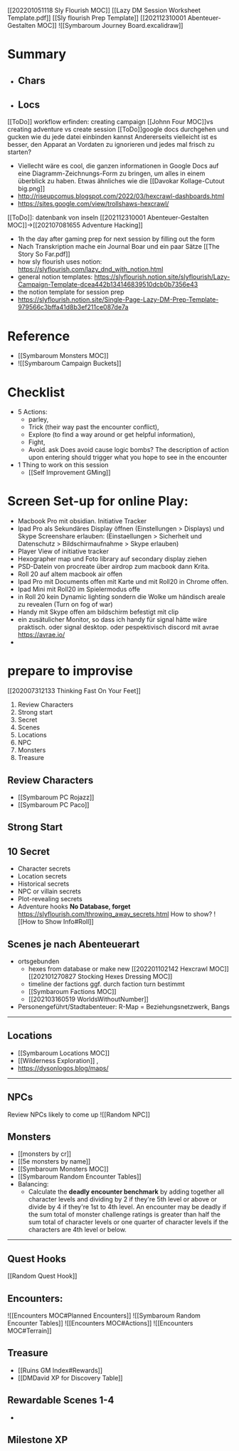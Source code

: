 
[[202201051118 Sly Flourish MOC]] 
[[Lazy DM Session Worksheet Template.pdf]]
[[Sly flourish Prep Template]] [[202112310001 Abenteuer-Gestalten MOC]]
![[Symbaroum Journey Board.excalidraw]]
# Summary
- Chars
	- 
- Locs
	- 
<Session-Summary>

</Session-Summary>

[[ToDo]] workflow erfinden: creating campaign [[Johnn Four MOC]]vs creating adventure vs create session
[[ToDo]]google docs durchgehen und gucken wie du jede datei einbinden kannst
Andererseits vielleicht ist es besser, den Apparat an Vordaten zu ignorieren und jedes mal frisch zu starten?

- Viellecht wäre es cool, die ganzen informationen in Google Docs auf eine Diagramm-Zeichnungs-Form zu bringen, um alles in einem überblick zu haben. Etwas ähnliches wie die [[Davokar Kollage-Cutout big.png]]
- http://riseupcomus.blogspot.com/2022/03/hexcrawl-dashboards.html
- https://sites.google.com/view/trollshaws-hexcrawl/



[[ToDo]]:  datenbank von inseln [[202112310001 Abenteuer-Gestalten MOC]]->[[202107081655 Adventure Hacking]]

 
- 1h the day after gaming prep for next session by filling out the form
- Nach Transkription mache ein Journal Boar und ein paar Sätze [[The Story So Far.pdf]]
- how sly flourish uses notion: https://slyflourish.com/lazy_dnd_with_notion.html
- general notion templates: https://slyflourish.notion.site/slyflourish/Lazy-Campaign-Template-dcea442b134146839510dcb0b7356e43
- the notion template for session prep
- https://slyflourish.notion.site/Single-Page-Lazy-DM-Prep-Template-979566c3bffa41d8b3ef211ce087de7a



# Reference
- [[Symbaroum Monsters MOC]]
-  ![[Symbaroum Campaign Buckets]]

# Checklist
- 5 Actions: 
	- parley,
	- Trick (their way past the encounter conflict), 
	- Explore (to find a way around or get helpful information), 
	- Fight, 
	- Avoid. ask Does avoid cause logic bombs? The description of action upon entering should trigger  what you hope to see in the encounter
- 1 Thing to work on this session
	- [[Self Improvement GMing]]


# Screen Set-up for online Play:
- Macbook Pro mit obsidian. Initiative Tracker
- Ipad Pro als Sekundäres Display öffnen (Einstellungen > Displays) und Skype Screenshare erlauben: (Einstaellungen > Sicherheit und Datenschutz > Bildschirmaufnahme > Skype erlauben)
- Player View of initiative tracker
- Hexographer map und Foto library auf secondary display ziehen
- PSD-Datein von procreate über airdrop zum macbook dann Krita.
- Roll 20 auf altem macbook air offen
- Ipad Pro mit Documents offen mit Karte und mit Roll20 in Chrome offen.
- Ipad  Mini mit Roll20 im Spielermodus offe
- in Roll 20 kein Dynamic lighting sondern die Wolke um händisch areale zu revealen (Turn on fog of war)
- Handy mit Skype offen am bildschirm befestigt mit clip
- ein zusätulicher Monitor, so dass ich handy für signal hätte wäre praktisch.  oder signal desktop. oder pespektivisch discord mit avrae https://avrae.io/
- 
# prepare to improvise
[[202007312133 Thinking Fast On Your Feet]]
1. Review Characters
2. Strong start
3. Secret
4. Scenes
5. Locations
6. NPC
7. Monsters
8. Treasure


## Review Characters
- [[Symbaroum PC Rojazz]]
- [[Symbaroum PC Paco]]
## Strong Start
## 10 Secret
-   Character secrets
-   Location secrets
-   Historical secrets
-   NPC or villain secrets
-   Plot-revealing secrets
-   Adventure hooks
 **No Database, forget**
 https://slyflourish.com/throwing_away_secrets.html
 How to show? ![[How to Show Info#Roll]]
## Scenes je nach Abenteuerart 
- ortsgebunden
	- hexes from database or make new [[202201102142 Hexcrawl MOC]] [[202101270827 Stocking Hexes Dressing MOC]]
	- timeline der factions ggf. durch faction turn bestimmt
	- [[Symbaroum Factions MOC]]
	- [[202103160519 WorldsWithoutNumber]]
- Personengeführt/Stadtabenteuer: R-Map = Beziehungsnetzwerk, Bangs
---

##  Locations 
- [[Symbaroum Locations MOC]]
- [[Wilderness Exploration]]
,
- https://dysonlogos.blog/maps/
---
## NPCs
Review NPCs likely to come up
![[Random NPC]]

## Monsters
- [[monsters by cr]]
- [[5e monsters by name]]
- [[Symbaroum Monsters MOC]]
- [[Symbaroum Random Encounter Tables]]
- Balancing:
	- Calculate the **deadly encounter benchmark** by adding together all character levels and dividing by 2 if they're 5th level or above or divide by 4 if they're 1st to 4th level. An encounter may be deadly if the sum total of monster challenge ratings is greater than half the sum total of character levels or one quarter of character levels if the characters are 4th level or below.

---
## Quest Hooks
[[Random Quest Hook]]
## Encounters:
![[Encounters MOC#Planned Encounters]]
![[Symbaroum Random Encounter Tables]]
![[Encounters MOC#Actions]]
![[Encounters MOC#Terrain]]
## Treasure
- [[Ruins GM Index#Rewards]]
- [[DMDavid XP for Discovery Table]]
## Rewardable Scenes 1-4
- 
## Milestone XP